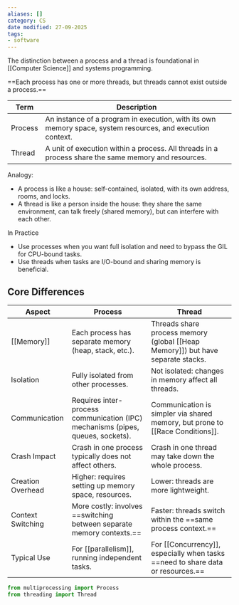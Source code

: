 ```yaml
---
aliases: []
category: CS
date modified: 27-09-2025
tags:
- software
---
```

The distinction between a process and a thread is foundational in [[Computer Science]] and systems programming. 

==Each process has one or more threads, but threads cannot exist outside a process.==

| Term        | Description                                                                                                                |
| ----------- | -------------------------------------------------------------------------------------------------------------------------- |
| Process | An instance of a program in execution, with its own memory space, system resources, and execution context. |
| Thread  | A unit of execution within a process. All threads in a process share the same memory and resources.                |
Analogy:
* A process is like a house: self-contained, isolated, with its own address, rooms, and locks.
* A thread is like a person inside the house: they share the same environment, can talk freely (shared memory), but can interfere with each other.

In Practice
* Use processes when you want full isolation and need to bypass the GIL for CPU-bound tasks.
* Use threads when tasks are I/O-bound and sharing memory is beneficial.
## Core Differences

| Aspect            | Process                                                                         | Thread                                                                          |
| ----------------- | ------------------------------------------------------------------------------- | ------------------------------------------------------------------------------- |
| [[Memory]]        | Each process has separate memory (heap, stack, etc.).                           | Threads share process memory (global [[Heap Memory]]) but have separate stacks.        |
| Isolation         | Fully isolated from other processes.                                            | Not isolated: changes in memory affect all threads.                             |
| Communication     | Requires inter-process communication (IPC) mechanisms (pipes, queues, sockets). | Communication is simpler via shared memory, but prone to [[Race Conditions]].   |
| Crash Impact      | Crash in one process typically does not affect others.                          | Crash in one thread may take down the whole process.                            |
| Creation Overhead | Higher: requires setting up memory space, resources.                            | Lower: threads are more lightweight.                                            |
| Context Switching | More costly: involves ==switching between separate memory contexts.==           | Faster: threads switch within the ==same process context.==                     |
| Typical Use       | For [[parallelism]], running independent tasks.                                 | For [[Concurrency]], especially when tasks ==need to share data or resources.== |


```python
from multiprocessing import Process
from threading import Thread
```

